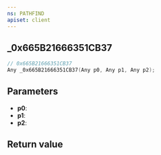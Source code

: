 ```yaml
---
ns: PATHFIND
apiset: client
---
```

## _0x665B21666351CB37

```c
// 0x665B21666351CB37
Any _0x665B21666351CB37(Any p0, Any p1, Any p2);
```


## Parameters
* **p0**:
* **p1**:
* **p2**:

## Return value
